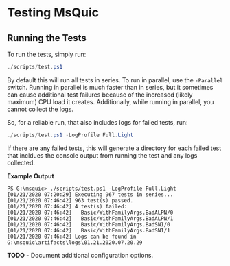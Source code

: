 # Testing MsQuic

## Running the Tests

To run the tests, simply run:

```PowerShell
./scripts/test.ps1
```

By default this will run all tests in series. To run in parallel, use the `-Parallel` switch. Running in parallel is much faster than in series, but it sometimes can cause additional test failures because of the increased (likely maximum) CPU load it creates. Additionally, while running in parallel, you cannot collect the logs.

So, for a reliable run, that also includes logs for failed tests, run:

```PowerShell
./scripts/test.ps1 -LogProfile Full.Light
```

If there are any failed tests, this will generate a directory for each failed test that incldues the console output from running the test and any logs collected.

**Example Output**
```
PS G:\msquic> ./scripts/test.ps1 -LogProfile Full.Light
[01/21/2020 07:20:29] Executing 967 tests in series...
[01/21/2020 07:46:42] 963 test(s) passed.
[01/21/2020 07:46:42] 4 test(s) failed:
[01/21/2020 07:46:42]   Basic/WithFamilyArgs.BadALPN/0
[01/21/2020 07:46:42]   Basic/WithFamilyArgs.BadALPN/1
[01/21/2020 07:46:42]   Basic/WithFamilyArgs.BadSNI/0
[01/21/2020 07:46:42]   Basic/WithFamilyArgs.BadSNI/1
[01/21/2020 07:46:42] Logs can be found in G:\msquic\artifacts\logs\01.21.2020.07.20.29
```

**TODO** - Document additional configuration options.
